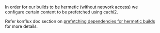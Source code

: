 In order for our builds to be hermetic (without network access) we configure certain content to be prefetched using cachi2.

Refer konflux doc section on [prefetching dependencies for hermetic builds](https://konflux.pages.redhat.com/docs/users/building/prefetching-dependencies.html) for more details.
